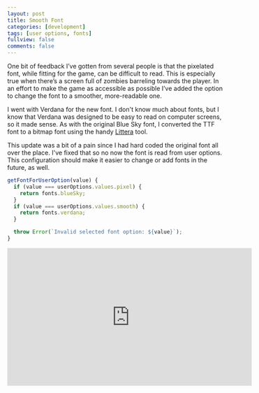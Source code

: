 ```yaml
---
layout: post
title: Smooth Font
categories: [development]
tags: [user options, fonts]
fullview: false
comments: false
---
```


One bit of feedback I’ve gotten from several people is that the pixelated font, while fitting for the game, can be difficult to read. This is especially true when there’s a screen full of zombies barreling towards the player. In an effort to make the game as accessible as possible I’ve added the option to change the font to a smoother, more-readable one.⁣

I went with Verdana for the new font. I don't know much about fonts, but I know that Verdana was designed to be easy to read on computer screens, so it made sense. As with the original Blue Sky font, I converted the TTF font to a bitmap font using the handy <a href="http://kvazars.com/littera/">Littera</a> tool.

This update was a bit of a pain since I had hard coded the original font all over the place. I've fixed that so no now the font is read from user options. This configuration should make it easier to change or add fonts in the future, as well.

```js
getFontForUserOption(value) {
  if (value === userOptions.values.pixel) {
    return fonts.blueSky;
  }
  if (value === userOptions.values.smooth) {
    return fonts.verdana;
  }

  throw Error(`Invalid selected font option: ${value}`);
}
```

<iframe width="560" height="315" src="https://www.youtube.com/embed/ap2dxB91IB4" frameborder="0" allow="accelerometer; autoplay; encrypted-media; gyroscope; picture-in-picture" allowfullscreen></iframe>